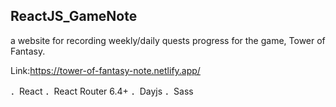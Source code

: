## ReactJS_GameNote

a website for recording weekly/daily quests progress for the game, Tower of Fantasy.

Link:https://tower-of-fantasy-note.netlify.app/

．React
．React Router 6.4+
．Dayjs
．Sass
